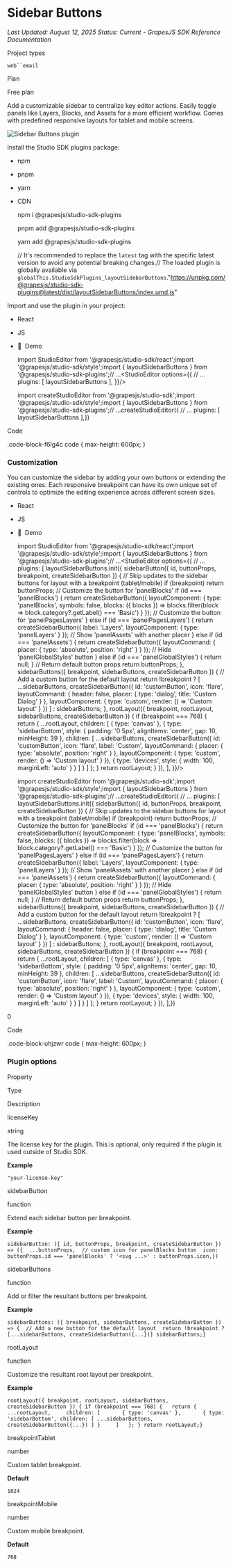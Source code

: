 # Sidebar Buttons

_Last Updated: August 12, 2025_
_Status: Current - GrapesJS SDK Reference Documentation_

Project types

`web``email`

Plan

Free plan

Add a customizable sidebar to centralize key editor actions. Easily toggle panels like Layers, Blocks, and Assets for a more efficient workflow. Comes with predefined responsive layouts for tablet and mobile screens.

![Sidebar Buttons plugin](/docs-sdk/assets/images/sidebar-buttons-plugin-5e91d7871678b69427f3bb05fd60fdfc.webp)

Install the Studio SDK plugins package:

- npm
- pnpm
- yarn
- CDN

  npm i @grapesjs/studio-sdk-plugins

  pnpm add @grapesjs/studio-sdk-plugins

  yarn add @grapesjs/studio-sdk-plugins

  // It's recommended to replace the `latest` tag with the specific latest version to avoid any potential breaking changes.// The loaded plugin is globally available via `globalThis.StudioSdkPlugins_layoutSidebarButtons`."https://unpkg.com/@grapesjs/studio-sdk-plugins@latest/dist/layoutSidebarButtons/index.umd.js"

Import and use the plugin in your project:

- React
- JS
- 🍇  Demo

  import StudioEditor from '@grapesjs/studio-sdk/react';import '@grapesjs/studio-sdk/style';import { layoutSidebarButtons } from '@grapesjs/studio-sdk-plugins';// ...<StudioEditor options={{      // ...      plugins: [        layoutSidebarButtons      ],  }}/>

  import createStudioEditor from '@grapesjs/studio-sdk';import '@grapesjs/studio-sdk/style';import { layoutSidebarButtons } from '@grapesjs/studio-sdk-plugins';// ...createStudioEditor({ // ... plugins: [ layoutSidebarButtons ],})

Code

.code-block-f6lg4c code { max-height: 600px; }

### Customization[​](#customization "Direct link to Customization")

You can customize the sidebar by adding your own buttons or extending the existing ones. Each responsive breakpoint can have its own unique set of controls to optimize the editing experience across different screen sizes.

- React
- JS
- 🍇  Demo

  import StudioEditor from '@grapesjs/studio-sdk/react';import '@grapesjs/studio-sdk/style';import { layoutSidebarButtons } from '@grapesjs/studio-sdk-plugins';// ...<StudioEditor options={{      // ...      plugins: [        layoutSidebarButtons.init({          sidebarButton({ id, buttonProps, breakpoint, createSidebarButton }) {            // Skip updates to the sidebar buttons for layout with a breakpoint (tablet/mobile)            if (breakpoint) return buttonProps;                // Customize the button for 'panelBlocks'            if (id === 'panelBlocks') {              return createSidebarButton({                layoutComponent: {                  type: 'panelBlocks',                  symbols: false,                  blocks: ({ blocks }) => blocks.filter(block => block.category?.getLabel() === 'Basic')                }              });              // Customize the button for 'panelPagesLayers'            } else if (id === 'panelPagesLayers') {              return createSidebarButton({                label: 'Layers',                layoutComponent: { type: 'panelLayers' }              });              // Show 'panelAssets' with another placer            } else if (id === 'panelAssets') {              return createSidebarButton({                layoutCommand: { placer: { type: 'absolute', position: 'right' } }              });              // Hide 'panelGlobalStyles' button            } else if (id === 'panelGlobalStyles') {              return null;            }                // Return default button props            return buttonProps;          },          sidebarButtons({ breakpoint, sidebarButtons, createSidebarButton }) {            // Add a custom button for the default layout            return !breakpoint              ? [                  ...sidebarButtons,                  createSidebarButton({                    id: 'customButton',                    icon: 'flare',                    layoutCommand: {                      header: false,                      placer: { type: 'dialog', title: 'Custom Dialog' }                    },                    layoutComponent: {                      type: 'custom',                      render: () => 'Custom layout'                    }                  })                ]              : sidebarButtons;          },          rootLayout({ breakpoint, rootLayout, sidebarButtons, createSidebarButton }) {            if (breakpoint === 768) {              return {                ...rootLayout,                children: [                  { type: 'canvas' },                  {                    type: 'sidebarBottom',                    style: { padding: '0 5px', alignItems: 'center', gap: 10, minHeight: 39 },                    children: [                      ...sidebarButtons,                      createSidebarButton({                        id: 'customButton',                        icon: 'flare',                        label: 'Custom',                        layoutCommand: { placer: { type: 'absolute', position: 'right' } },                        layoutComponent: {                          type: 'custom',                          render: () => 'Custom layout'                        }                      }),                      { type: 'devices', style: { width: 100, marginLeft: 'auto' } }                    ]                  }                ]              };            }            return rootLayout;          }        }),      ],  }}/>

  import createStudioEditor from '@grapesjs/studio-sdk';import '@grapesjs/studio-sdk/style';import { layoutSidebarButtons } from '@grapesjs/studio-sdk-plugins';// ...createStudioEditor({ // ... plugins: [ layoutSidebarButtons.init({ sidebarButton({ id, buttonProps, breakpoint, createSidebarButton }) { // Skip updates to the sidebar buttons for layout with a breakpoint (tablet/mobile) if (breakpoint) return buttonProps; // Customize the button for 'panelBlocks' if (id === 'panelBlocks') { return createSidebarButton({ layoutComponent: { type: 'panelBlocks', symbols: false, blocks: ({ blocks }) => blocks.filter(block => block.category?.getLabel() === 'Basic') } }); // Customize the button for 'panelPagesLayers' } else if (id === 'panelPagesLayers') { return createSidebarButton({ label: 'Layers', layoutComponent: { type: 'panelLayers' } }); // Show 'panelAssets' with another placer } else if (id === 'panelAssets') { return createSidebarButton({ layoutCommand: { placer: { type: 'absolute', position: 'right' } } }); // Hide 'panelGlobalStyles' button } else if (id === 'panelGlobalStyles') { return null; } // Return default button props return buttonProps; }, sidebarButtons({ breakpoint, sidebarButtons, createSidebarButton }) { // Add a custom button for the default layout return !breakpoint ? [ ...sidebarButtons, createSidebarButton({ id: 'customButton', icon: 'flare', layoutCommand: { header: false, placer: { type: 'dialog', title: 'Custom Dialog' } }, layoutComponent: { type: 'custom', render: () => 'Custom layout' } }) ] : sidebarButtons; }, rootLayout({ breakpoint, rootLayout, sidebarButtons, createSidebarButton }) { if (breakpoint === 768) { return { ...rootLayout, children: [ { type: 'canvas' }, { type: 'sidebarBottom', style: { padding: '0 5px', alignItems: 'center', gap: 10, minHeight: 39 }, children: [ ...sidebarButtons, createSidebarButton({ id: 'customButton', icon: 'flare', label: 'Custom', layoutCommand: { placer: { type: 'absolute', position: 'right' } }, layoutComponent: { type: 'custom', render: () => 'Custom layout' } }), { type: 'devices', style: { width: 100, marginLeft: 'auto' } } ] } ] }; } return rootLayout; } }), ],})

0

Code

.code-block-uhjzwr code { max-height: 600px; }

### Plugin options[​](#plugin-options "Direct link to Plugin options")

Property

Type

Description

licenseKey

string

The license key for the plugin. This is optional, only required if the plugin is used outside of Studio SDK.

**Example**

    "your-license-key"

sidebarButton

function

Extend each sidebar button per breakpoint.

**Example**

    sidebarButton: ({ id, buttonProps, breakpoint, createSidebarButton }) => ({  ...buttonProps,  // custom icon for panelBlocks button  icon: buttonProps.id === 'panelBlocks' ? '<svg ...>' : buttonProps.icon,})

sidebarButtons

function

Add or filter the resultant buttons per breakpoint.

**Example**

    sidebarButtons: ({ breakpoint, sidebarButtons, createSidebarButton }) => {  // Add a new button for the default layout  return !breakpoint ? [...sidebarButtons, createSidebarButton({...})] sidebarButtons;}

rootLayout

function

Customize the resultant root layout per breakpoint.

**Example**

    rootLayout({ breakpoint, rootLayout, sidebarButtons, createSidebarButton }) { if (breakpoint === 768) {   return {     ...rootLayout,     children: [       { type: 'canvas' },       { type: 'sidebarBottom', children: [ ...sidebarButtons, createSidebarButton({...}) ] }     ]   }; } return rootLayout;}

breakpointTablet

number

Custom tablet breakpoint.

**Default**

    1024

breakpointMobile

number

Custom mobile breakpoint.

**Default**

    768
